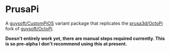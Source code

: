 # PrusaPi

A [guysoft/CustomPiOS](https://github.com/guysoft/CustomPiOS) variant package that replicates the [prusa3d/OctoPi](https://github.com/prusa3d/OctoPi) fork of [guysoft/OctoPi](https://github.com/guysoft/OctoPi).

**Doesn't entirely work yet, there are manual steps required currently. This is so pre-alpha I don't recommend using this at present.**
